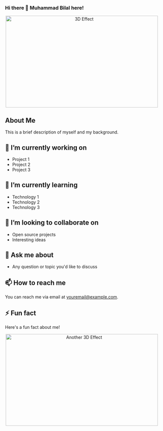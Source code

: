 ### Hi there 👋 Muhammad Bilal here!

<!--
**001mbilal/001mbilal** is a ✨ _special_ ✨ repository because its `README.md` (this file) appears on your GitHub profile.

Here are some ideas to get you started:

- 🔭 I’m currently working on ...
- 🌱 I’m currently learning ...
- 👯 I’m looking to collaborate on ...
- 🤔 I’m looking for help with ...
- 💬 Ask me about ...
- 📫 How to reach me: ...
- 😄 Pronouns: ...
- ⚡ Fun fact: ...
-->

<div align="center">
  <img src="https://github.com/001mbilal/001mbilal/blob/main/assets/3d-effect.png" alt="3D Effect" width="500" height="300" />
</div>

## About Me

This is a brief description of myself and my background.

## 🔭 I’m currently working on

- Project 1
- Project 2
- Project 3

## 🌱 I’m currently learning

- Technology 1
- Technology 2
- Technology 3

## 👯 I’m looking to collaborate on

- Open source projects
- Interesting ideas

## 💬 Ask me about

- Any question or topic you'd like to discuss

## 📫 How to reach me

You can reach me via email at [youremail@example.com](mailto:youremail@example.com).

## ⚡ Fun fact

Here's a fun fact about me!

<div align="center">
  <img src="https://github.com/001mbilal/001mbilal/blob/main/assets/another-3d-effect.png" alt="Another 3D Effect" width="500" height="300" />
</div>
